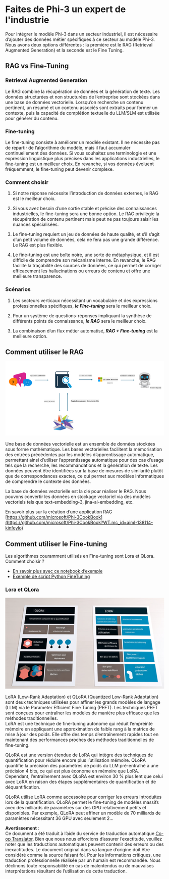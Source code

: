 <!--
CO_OP_TRANSLATOR_METADATA:
{
  "original_hash": "743d7e9cb9c4e8ea642d77bee657a7fa",
  "translation_date": "2025-07-17T09:50:50+00:00",
  "source_file": "md/03.FineTuning/LetPhi3gotoIndustriy.md",
  "language_code": "fr"
}
-->
# **Faites de Phi-3 un expert de l'industrie**

Pour intégrer le modèle Phi-3 dans un secteur industriel, il est nécessaire d’ajouter des données métier spécifiques à ce secteur au modèle Phi-3. Nous avons deux options différentes : la première est le RAG (Retrieval Augmented Generation) et la seconde est le Fine Tuning.

## **RAG vs Fine-Tuning**

### **Retrieval Augmented Generation**

Le RAG combine la récupération de données et la génération de texte. Les données structurées et non structurées de l’entreprise sont stockées dans une base de données vectorielle. Lorsqu’on recherche un contenu pertinent, un résumé et un contenu associés sont extraits pour former un contexte, puis la capacité de complétion textuelle du LLM/SLM est utilisée pour générer du contenu.

### **Fine-tuning**

Le fine-tuning consiste à améliorer un modèle existant. Il ne nécessite pas de repartir de l’algorithme du modèle, mais il faut accumuler continuellement des données. Si vous souhaitez une terminologie et une expression linguistique plus précises dans les applications industrielles, le fine-tuning est un meilleur choix. En revanche, si vos données évoluent fréquemment, le fine-tuning peut devenir complexe.

### **Comment choisir**

1. Si notre réponse nécessite l’introduction de données externes, le RAG est le meilleur choix.

2. Si vous avez besoin d’une sortie stable et précise des connaissances industrielles, le fine-tuning sera une bonne option. Le RAG privilégie la récupération de contenu pertinent mais peut ne pas toujours saisir les nuances spécialisées.

3. Le fine-tuning requiert un jeu de données de haute qualité, et s’il s’agit d’un petit volume de données, cela ne fera pas une grande différence. Le RAG est plus flexible.

4. Le fine-tuning est une boîte noire, une sorte de métaphysique, et il est difficile de comprendre son mécanisme interne. En revanche, le RAG facilite la traçabilité des sources de données, ce qui permet de corriger efficacement les hallucinations ou erreurs de contenu et offre une meilleure transparence.

### **Scénarios**

1. Les secteurs verticaux nécessitant un vocabulaire et des expressions professionnelles spécifiques, ***le Fine-tuning*** sera le meilleur choix.

2. Pour un système de questions-réponses impliquant la synthèse de différents points de connaissance, ***le RAG*** sera le meilleur choix.

3. La combinaison d’un flux métier automatisé, ***RAG + Fine-tuning*** est la meilleure option.

## **Comment utiliser le RAG**

![rag](../../../../translated_images/rag.2014adc59e6f6007bafac13e800a6cbc3e297fbb9903efe20a93129bd13987e9.fr.png)

Une base de données vectorielle est un ensemble de données stockées sous forme mathématique. Les bases vectorielles facilitent la mémorisation des entrées précédentes par les modèles d’apprentissage automatique, permettant ainsi d’utiliser l’apprentissage automatique pour des cas d’usage tels que la recherche, les recommandations et la génération de texte. Les données peuvent être identifiées sur la base de mesures de similarité plutôt que de correspondances exactes, ce qui permet aux modèles informatiques de comprendre le contexte des données.

La base de données vectorielle est la clé pour réaliser le RAG. Nous pouvons convertir les données en stockage vectoriel via des modèles vectoriels tels que text-embedding-3, jina-ai-embedding, etc.

En savoir plus sur la création d’une application RAG [https://github.com/microsoft/Phi-3CookBook](https://github.com/microsoft/Phi-3CookBook?WT.mc_id=aiml-138114-kinfeylo)

## **Comment utiliser le Fine-tuning**

Les algorithmes couramment utilisés en Fine-tuning sont Lora et QLora. Comment choisir ?
- [En savoir plus avec ce notebook d’exemple](../../../../code/04.Finetuning/Phi_3_Inference_Finetuning.ipynb)
- [Exemple de script Python FineTuning](../../../../code/04.Finetuning/FineTrainingScript.py)

### **Lora et QLora**

![lora](../../../../translated_images/qlora.e6446c988ee04ca08807488bb7d9e2c0ea7ef4af9d000fc6d13032b4ac2de18d.fr.png)

LoRA (Low-Rank Adaptation) et QLoRA (Quantized Low-Rank Adaptation) sont deux techniques utilisées pour affiner les grands modèles de langage (LLM) via le Parameter Efficient Fine Tuning (PEFT). Les techniques PEFT sont conçues pour entraîner les modèles de manière plus efficace que les méthodes traditionnelles.  
LoRA est une technique de fine-tuning autonome qui réduit l’empreinte mémoire en appliquant une approximation de faible rang à la matrice de mise à jour des poids. Elle offre des temps d’entraînement rapides tout en maintenant des performances proches des méthodes traditionnelles de fine-tuning.

QLoRA est une version étendue de LoRA qui intègre des techniques de quantification pour réduire encore plus l’utilisation mémoire. QLoRA quantifie la précision des paramètres de poids du LLM pré-entraîné à une précision 4 bits, ce qui est plus économe en mémoire que LoRA. Cependant, l’entraînement avec QLoRA est environ 30 % plus lent que celui avec LoRA en raison des étapes supplémentaires de quantification et de déquantification.

QLoRA utilise LoRA comme accessoire pour corriger les erreurs introduites lors de la quantification. QLoRA permet le fine-tuning de modèles massifs avec des milliards de paramètres sur des GPU relativement petits et disponibles. Par exemple, QLoRA peut affiner un modèle de 70 milliards de paramètres nécessitant 36 GPU avec seulement 2...

**Avertissement** :  
Ce document a été traduit à l’aide du service de traduction automatique [Co-op Translator](https://github.com/Azure/co-op-translator). Bien que nous nous efforcions d’assurer l’exactitude, veuillez noter que les traductions automatiques peuvent contenir des erreurs ou des inexactitudes. Le document original dans sa langue d’origine doit être considéré comme la source faisant foi. Pour les informations critiques, une traduction professionnelle réalisée par un humain est recommandée. Nous déclinons toute responsabilité en cas de malentendus ou de mauvaises interprétations résultant de l’utilisation de cette traduction.